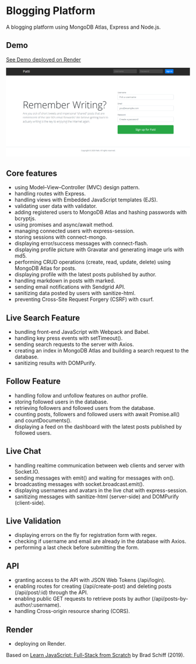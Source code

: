 # Blogging Platform

A blogging platform using MongoDB Atlas, Express and Node.js.

## Demo

[See Demo deployed on Render](https://javascript-blogging-platform.onrender.com/)

<p align="center">
  <a href="https://javascript-blogging-platform.onrender.com/">
    <img src="screenshot.png" alt="See Demo deployed on Render">
  </a>
</p>

## Core features

- using Model–View–Controller (MVC) design pattern.
- handling routes with Express.
- handling views with Embedded JavaScript templates (EJS).
- validating user data with validator.
- adding registered users to MongoDB Atlas and hashing passwords with bcryptjs.
- using promises and async/await method.
- managing connected users with express-session.
- storing sessions with connect-mongo.
- displaying error/success messages with connect-flash.
- displaying profile picture with Gravatar and generating image urls with md5.
- performing CRUD operations (create, read, update, delete) using MongoDB Atlas for posts.
- displaying profile with the latest posts published by author.
- handling markdown in posts with marked.
- sending email notifications with Sendgrid API.
- sanitizing data posted by users with sanitize-html.
- preventing Cross-Site Request Forgery (CSRF) with csurf.

## Live Search Feature

- bundling front-end JavaScript with Webpack and Babel.
- handling key press events with setTimeout().
- sending search requests to the server with Axios.
- creating an index in MongoDB Atlas and building a search request to the database.
- sanitizing results with DOMPurify.

## Follow Feature

- handling follow and unfollow features on author profile.
- storing followed users in the database.
- retrieving followers and followed users from the database.
- counting posts, followers and followed users with await Promise.all() and countDocuments().
- displaying a feed on the dashboard with the latest posts published by followed users.

## Live Chat

- handling realtime communication between web clients and server with Socket.IO.
- sending messages with emit() and waiting for messages with on().
- broadcasting messages with socket.broadcast.emit().
- displaying usernames and avatars in the live chat with express-session.
- sanitizing messages with sanitize-html (server-side) and DOMPurify (client-side).

## Live Validation

- displaying errors on the fly for registration form with regex.
- checking if username and email are already in the database with Axios.
- performing a last check before submitting the form.

## API

- granting access to the API with JSON Web Tokens (/api/login).
- enabling routes for creating (/api/create-post) and deleting posts (/api/post/:id) through the API.
- enabling public GET requests to retrieve posts by author (/api/posts-by-author/:username).
- handling Cross-origin resource sharing (CORS).

## Render

- deploying on Render.

Based on [Learn JavaScript: Full-Stack from Scratch](https://www.udemy.com/course/learn-javascript-full-stack-from-scratch/) by Brad Schiff (2019).
